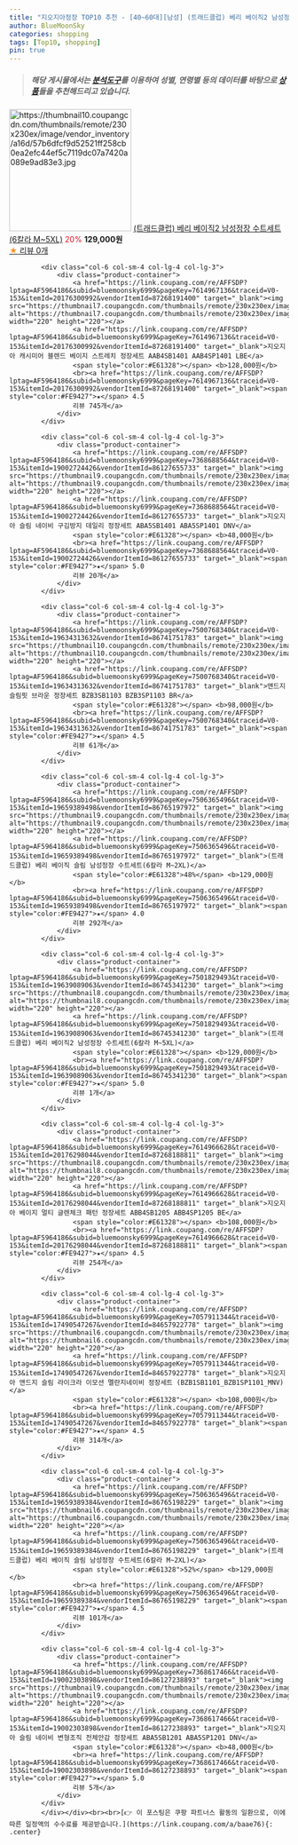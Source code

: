 ```yaml
---
title: "지오지아정장 TOP10 추천 - [40~60대][남성] (트래드클럽) 베리 베이직2 남성정장 수트세트(6칼라 M~5XL)"
author: BlueMoonSky
categories: shopping
tags: [Top10, shopping]
pin: true
---
```


> ##### 해당 게시물에서는 [**분석도구**](https://itemscout.io/)를 이용하여 **성별**, **연령별** 등의 데이터를 바탕으로 [**상품**](https://link.coupang.com/a/baae76)들을 추천해드리고 있습니다.
<div class="container"><div class="row">
            <div class="col-6 col-sm-4 col-lg-4 col-lg-3">
                <div class="product-container">
                    <a href="https://link.coupang.com/re/AFFSDP?lptag=AF5964186&subid=bluemoonsky6999&pageKey=7501829493&traceid=V0-153&itemId=19639089014&vendorItemId=86745341030" target="_blank"><img src="https://thumbnail10.coupangcdn.com/thumbnails/remote/230x230ex/image/vendor_inventory/a16d/57b6dfcf9d52521ff258cb0ea2efc44ef5c7119dc07a7420a089e9ad83e3.jpg" alt="https://thumbnail10.coupangcdn.com/thumbnails/remote/230x230ex/image/vendor_inventory/a16d/57b6dfcf9d52521ff258cb0ea2efc44ef5c7119dc07a7420a089e9ad83e3.jpg" width="220" height="220"></a>
                    <a href="https://link.coupang.com/re/AFFSDP?lptag=AF5964186&subid=bluemoonsky6999&pageKey=7501829493&traceid=V0-153&itemId=19639089014&vendorItemId=86745341030" target="_blank">(트래드클럽) 베리 베이직2 남성정장 수트세트(6칼라 M~5XL)</a>
                    <span style="color:#E61328">20%</span> <b>129,000원</b>
                    <br><a href="https://link.coupang.com/re/AFFSDP?lptag=AF5964186&subid=bluemoonsky6999&pageKey=7501829493&traceid=V0-153&itemId=19639089014&vendorItemId=86745341030" target="_blank"><span style="color:#FE9427">★</span> 
                    리뷰 0개</a>
                </div>
            </div>
            
            <div class="col-6 col-sm-4 col-lg-4 col-lg-3">
                <div class="product-container">
                    <a href="https://link.coupang.com/re/AFFSDP?lptag=AF5964186&subid=bluemoonsky6999&pageKey=7614967136&traceid=V0-153&itemId=20176300992&vendorItemId=87268191400" target="_blank"><img src="https://thumbnail7.coupangcdn.com/thumbnails/remote/230x230ex/image/vendor_inventory/9e36/78a0eac3920870f04863792f68783f7b330910a07f8983f51cf4de6f42db.jpg" alt="https://thumbnail7.coupangcdn.com/thumbnails/remote/230x230ex/image/vendor_inventory/9e36/78a0eac3920870f04863792f68783f7b330910a07f8983f51cf4de6f42db.jpg" width="220" height="220"></a>
                    <a href="https://link.coupang.com/re/AFFSDP?lptag=AF5964186&subid=bluemoonsky6999&pageKey=7614967136&traceid=V0-153&itemId=20176300992&vendorItemId=87268191400" target="_blank">지오지아 캐시미어 블렌드 베이지 스트레치 정장세트 AAB4SB1401 AAB4SP1401 LBE</a>
                    <span style="color:#E61328"></span> <b>128,000원</b>
                    <br><a href="https://link.coupang.com/re/AFFSDP?lptag=AF5964186&subid=bluemoonsky6999&pageKey=7614967136&traceid=V0-153&itemId=20176300992&vendorItemId=87268191400" target="_blank"><span style="color:#FE9427">★</span> 4.5
                    리뷰 745개</a>
                </div>
            </div>
            
            <div class="col-6 col-sm-4 col-lg-4 col-lg-3">
                <div class="product-container">
                    <a href="https://link.coupang.com/re/AFFSDP?lptag=AF5964186&subid=bluemoonsky6999&pageKey=7368688564&traceid=V0-153&itemId=19002724426&vendorItemId=86127655733" target="_blank"><img src="https://thumbnail9.coupangcdn.com/thumbnails/remote/230x230ex/image/vendor_inventory/832b/bb1cf2f73acaa08e32b2355cd256ca1419be18605868b99403fd1fc9e0a8.jpg" alt="https://thumbnail9.coupangcdn.com/thumbnails/remote/230x230ex/image/vendor_inventory/832b/bb1cf2f73acaa08e32b2355cd256ca1419be18605868b99403fd1fc9e0a8.jpg" width="220" height="220"></a>
                    <a href="https://link.coupang.com/re/AFFSDP?lptag=AF5964186&subid=bluemoonsky6999&pageKey=7368688564&traceid=V0-153&itemId=19002724426&vendorItemId=86127655733" target="_blank">지오지아 슬림 네이비 구김방지 데일리 정장세트 ABA5SB1401 ABA5SP1401 DNV</a>
                    <span style="color:#E61328"></span> <b>48,000원</b>
                    <br><a href="https://link.coupang.com/re/AFFSDP?lptag=AF5964186&subid=bluemoonsky6999&pageKey=7368688564&traceid=V0-153&itemId=19002724426&vendorItemId=86127655733" target="_blank"><span style="color:#FE9427">★</span> 5.0
                    리뷰 20개</a>
                </div>
            </div>
            
            <div class="col-6 col-sm-4 col-lg-4 col-lg-3">
                <div class="product-container">
                    <a href="https://link.coupang.com/re/AFFSDP?lptag=AF5964186&subid=bluemoonsky6999&pageKey=7500768340&traceid=V0-153&itemId=19634313632&vendorItemId=86741751783" target="_blank"><img src="https://thumbnail10.coupangcdn.com/thumbnails/remote/230x230ex/image/vendor_inventory/5dbb/9c379a712f1505266399e0113823c30f47f596ad1aefca4708d873dc1bc0.jpg" alt="https://thumbnail10.coupangcdn.com/thumbnails/remote/230x230ex/image/vendor_inventory/5dbb/9c379a712f1505266399e0113823c30f47f596ad1aefca4708d873dc1bc0.jpg" width="220" height="220"></a>
                    <a href="https://link.coupang.com/re/AFFSDP?lptag=AF5964186&subid=bluemoonsky6999&pageKey=7500768340&traceid=V0-153&itemId=19634313632&vendorItemId=86741751783" target="_blank">앤드지 슬림핏 브라운 정장세트 BZB3SB1103 BZB3SP1103 BR</a>
                    <span style="color:#E61328"></span> <b>98,000원</b>
                    <br><a href="https://link.coupang.com/re/AFFSDP?lptag=AF5964186&subid=bluemoonsky6999&pageKey=7500768340&traceid=V0-153&itemId=19634313632&vendorItemId=86741751783" target="_blank"><span style="color:#FE9427">★</span> 4.5
                    리뷰 61개</a>
                </div>
            </div>
            
            <div class="col-6 col-sm-4 col-lg-4 col-lg-3">
                <div class="product-container">
                    <a href="https://link.coupang.com/re/AFFSDP?lptag=AF5964186&subid=bluemoonsky6999&pageKey=7506365496&traceid=V0-153&itemId=19659389498&vendorItemId=86765197972" target="_blank"><img src="https://thumbnail9.coupangcdn.com/thumbnails/remote/230x230ex/image/vendor_inventory/b588/9d0dcaaf64b0d9d1937f8b4d0fb051569fff658bd01ac3a16e9e03575579.jpg" alt="https://thumbnail9.coupangcdn.com/thumbnails/remote/230x230ex/image/vendor_inventory/b588/9d0dcaaf64b0d9d1937f8b4d0fb051569fff658bd01ac3a16e9e03575579.jpg" width="220" height="220"></a>
                    <a href="https://link.coupang.com/re/AFFSDP?lptag=AF5964186&subid=bluemoonsky6999&pageKey=7506365496&traceid=V0-153&itemId=19659389498&vendorItemId=86765197972" target="_blank">(트래드클럽) 베리 베이직 슬림 남성정장 수트세트(6칼라 M~2XL)</a>
                    <span style="color:#E61328">48%</span> <b>129,000원</b>
                    <br><a href="https://link.coupang.com/re/AFFSDP?lptag=AF5964186&subid=bluemoonsky6999&pageKey=7506365496&traceid=V0-153&itemId=19659389498&vendorItemId=86765197972" target="_blank"><span style="color:#FE9427">★</span> 4.0
                    리뷰 292개</a>
                </div>
            </div>
            
            <div class="col-6 col-sm-4 col-lg-4 col-lg-3">
                <div class="product-container">
                    <a href="https://link.coupang.com/re/AFFSDP?lptag=AF5964186&subid=bluemoonsky6999&pageKey=7501829493&traceid=V0-153&itemId=19639089063&vendorItemId=86745341230" target="_blank"><img src="https://thumbnail8.coupangcdn.com/thumbnails/remote/230x230ex/image/vendor_inventory/65f8/2d31120a2ba803d81139919893d20fa001949be887f606cf23961b22d6de.jpg" alt="https://thumbnail8.coupangcdn.com/thumbnails/remote/230x230ex/image/vendor_inventory/65f8/2d31120a2ba803d81139919893d20fa001949be887f606cf23961b22d6de.jpg" width="220" height="220"></a>
                    <a href="https://link.coupang.com/re/AFFSDP?lptag=AF5964186&subid=bluemoonsky6999&pageKey=7501829493&traceid=V0-153&itemId=19639089063&vendorItemId=86745341230" target="_blank">(트래드클럽) 베리 베이직2 남성정장 수트세트(6칼라 M~5XL)</a>
                    <span style="color:#E61328"></span> <b>129,000원</b>
                    <br><a href="https://link.coupang.com/re/AFFSDP?lptag=AF5964186&subid=bluemoonsky6999&pageKey=7501829493&traceid=V0-153&itemId=19639089063&vendorItemId=86745341230" target="_blank"><span style="color:#FE9427">★</span> 5.0
                    리뷰 1개</a>
                </div>
            </div>
            
            <div class="col-6 col-sm-4 col-lg-4 col-lg-3">
                <div class="product-container">
                    <a href="https://link.coupang.com/re/AFFSDP?lptag=AF5964186&subid=bluemoonsky6999&pageKey=7614966628&traceid=V0-153&itemId=20176298044&vendorItemId=87268188811" target="_blank"><img src="https://thumbnail8.coupangcdn.com/thumbnails/remote/230x230ex/image/vendor_inventory/f1e1/067b658c625c6f941330bfac334cf275a62f762cb822effea035b231cc4f.jpg" alt="https://thumbnail8.coupangcdn.com/thumbnails/remote/230x230ex/image/vendor_inventory/f1e1/067b658c625c6f941330bfac334cf275a62f762cb822effea035b231cc4f.jpg" width="220" height="220"></a>
                    <a href="https://link.coupang.com/re/AFFSDP?lptag=AF5964186&subid=bluemoonsky6999&pageKey=7614966628&traceid=V0-153&itemId=20176298044&vendorItemId=87268188811" target="_blank">지오지아 베이지 멀티 글렌체크 패턴 정장세트 ABB4SB1205 ABB4SP1205 BE</a>
                    <span style="color:#E61328"></span> <b>108,000원</b>
                    <br><a href="https://link.coupang.com/re/AFFSDP?lptag=AF5964186&subid=bluemoonsky6999&pageKey=7614966628&traceid=V0-153&itemId=20176298044&vendorItemId=87268188811" target="_blank"><span style="color:#FE9427">★</span> 4.5
                    리뷰 254개</a>
                </div>
            </div>
            
            <div class="col-6 col-sm-4 col-lg-4 col-lg-3">
                <div class="product-container">
                    <a href="https://link.coupang.com/re/AFFSDP?lptag=AF5964186&subid=bluemoonsky6999&pageKey=7057911344&traceid=V0-153&itemId=17490547267&vendorItemId=84657922778" target="_blank"><img src="https://thumbnail6.coupangcdn.com/thumbnails/remote/230x230ex/image/vendor_inventory/16e9/450cb47075593410d0650d16fbf55ceb62dd28b58ebbbd20ec87e039583a.jpg" alt="https://thumbnail6.coupangcdn.com/thumbnails/remote/230x230ex/image/vendor_inventory/16e9/450cb47075593410d0650d16fbf55ceb62dd28b58ebbbd20ec87e039583a.jpg" width="220" height="220"></a>
                    <a href="https://link.coupang.com/re/AFFSDP?lptag=AF5964186&subid=bluemoonsky6999&pageKey=7057911344&traceid=V0-153&itemId=17490547267&vendorItemId=84657922778" target="_blank">지오지아 앤드지 슬림 라이크라 이모션 멜란지네이비 정장세트 (BZB1SB1101_BZB1SP1101_MNV)</a>
                    <span style="color:#E61328"></span> <b>108,000원</b>
                    <br><a href="https://link.coupang.com/re/AFFSDP?lptag=AF5964186&subid=bluemoonsky6999&pageKey=7057911344&traceid=V0-153&itemId=17490547267&vendorItemId=84657922778" target="_blank"><span style="color:#FE9427">★</span> 4.5
                    리뷰 314개</a>
                </div>
            </div>
            
            <div class="col-6 col-sm-4 col-lg-4 col-lg-3">
                <div class="product-container">
                    <a href="https://link.coupang.com/re/AFFSDP?lptag=AF5964186&subid=bluemoonsky6999&pageKey=7506365496&traceid=V0-153&itemId=19659389384&vendorItemId=86765198229" target="_blank"><img src="https://thumbnail6.coupangcdn.com/thumbnails/remote/230x230ex/image/vendor_inventory/332a/1fbb813199f3d8664f7fc24e75acba1d2a95dd4d65f9f75b5425d08efbfc.jpg" alt="https://thumbnail6.coupangcdn.com/thumbnails/remote/230x230ex/image/vendor_inventory/332a/1fbb813199f3d8664f7fc24e75acba1d2a95dd4d65f9f75b5425d08efbfc.jpg" width="220" height="220"></a>
                    <a href="https://link.coupang.com/re/AFFSDP?lptag=AF5964186&subid=bluemoonsky6999&pageKey=7506365496&traceid=V0-153&itemId=19659389384&vendorItemId=86765198229" target="_blank">(트래드클럽) 베리 베이직 슬림 남성정장 수트세트(6칼라 M~2XL)</a>
                    <span style="color:#E61328">52%</span> <b>129,000원</b>
                    <br><a href="https://link.coupang.com/re/AFFSDP?lptag=AF5964186&subid=bluemoonsky6999&pageKey=7506365496&traceid=V0-153&itemId=19659389384&vendorItemId=86765198229" target="_blank"><span style="color:#FE9427">★</span> 4.5
                    리뷰 101개</a>
                </div>
            </div>
            
            <div class="col-6 col-sm-4 col-lg-4 col-lg-3">
                <div class="product-container">
                    <a href="https://link.coupang.com/re/AFFSDP?lptag=AF5964186&subid=bluemoonsky6999&pageKey=7368617466&traceid=V0-153&itemId=19002303898&vendorItemId=86127238893" target="_blank"><img src="https://thumbnail9.coupangcdn.com/thumbnails/remote/230x230ex/image/vendor_inventory/3289/66ef59e57c1ccf87100fb510be67fd624be6e2096d83a40a3e398d012a1f.jpg" alt="https://thumbnail9.coupangcdn.com/thumbnails/remote/230x230ex/image/vendor_inventory/3289/66ef59e57c1ccf87100fb510be67fd624be6e2096d83a40a3e398d012a1f.jpg" width="220" height="220"></a>
                    <a href="https://link.coupang.com/re/AFFSDP?lptag=AF5964186&subid=bluemoonsky6999&pageKey=7368617466&traceid=V0-153&itemId=19002303898&vendorItemId=86127238893" target="_blank">지오지아 슬림 네이비 변형조직 전체안감 정장세트 ABA5SB1201 ABA5SP1201 DNV</a>
                    <span style="color:#E61328"></span> <b>48,000원</b>
                    <br><a href="https://link.coupang.com/re/AFFSDP?lptag=AF5964186&subid=bluemoonsky6999&pageKey=7368617466&traceid=V0-153&itemId=19002303898&vendorItemId=86127238893" target="_blank"><span style="color:#FE9427">★</span> 5.0
                    리뷰 5개</a>
                </div>
            </div>
            </div></div><br><br>[👉 이 포스팅은 쿠팡 파트너스 활동의 일환으로, 이에 따른 일정액의 수수료를 제공받습니다.](https://link.coupang.com/a/baae76){: .center}